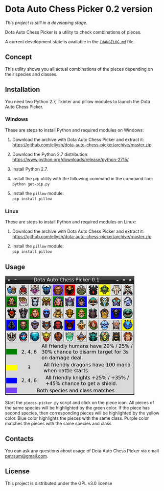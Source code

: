 # Dota Auto Chess Picker 0.2 version

*This project is still in a developing stage.*

Dota Auto Chess Picker is a utility to check combinations of pieces.

A current development state is available in the [`CHANGELOG.md`](CHANGELOG.md) file.

## Concept

This utility shows you all actual combinations of the pieces depending on their species and classes.

## Installation

You need two Python 2.7, Tkinter and pillow modules to launch the Dota Auto Chess Picker.

### Windows

These are steps to install Python and required modules on Windows:

1. Download the archive with Dota Auto Chess Picker and extract it:<br/>
https://github.com/ellysh/dota-auto-chess-picker/archive/master.zip

2. Download the Python 2.7 distribution:<br/>
https://www.python.org/downloads/release/python-2715/

3. Install Python 2.7.

4. Install the pip utility with the following command in the command line:<br/>
`python get-pip.py`

5. Install the `pillow` module:<br/>
`pip install pillow`

### Linux

These are steps to install Python and required modules on Linux:

1. Download the archive with Dota Auto Chess Picker and extract it:<br/>
https://github.com/ellysh/dota-auto-chess-picker/archive/master.zip

2. Install the `pillow` module:<br/>
`pip install pillow`

## Usage

![Dota Auto Chess Picker](images/readme/picker_window.png)

Start the `pieces-picker.py` script and click on the piece icon. All pieces of the same species will be highlighted by the green color. If the piece has second species, then corresponding pieces will be highlighted by the yellow color. Blue color highlights the pieces with the same class. Purple color matches the pieces with the same species and class.

## Contacts

You can ask any questions about usage of Dota Auto Chess Picker via email petrsum@gmail.com.

## License

This project is distributed under the GPL v3.0 license
